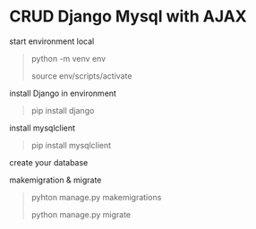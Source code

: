 # CRUD Django Mysql with AJAX

start environment local

> python -m venv env
>
> source env/scripts/activate

install Django in environment

> pip install django

install mysqlclient

> pip install mysqlclient

create your database

makemigration & migrate

> pyhton manage.py makemigrations
>
> python manage.py migrate
